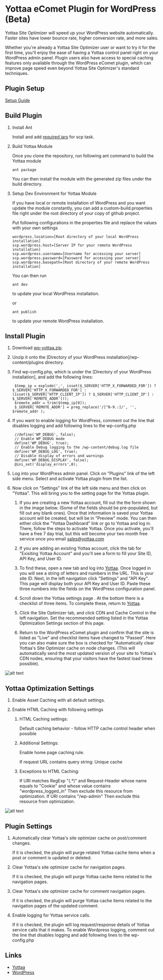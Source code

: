 # Yottaa eComet Plugin for WordPress (Beta)

Yottaa Site Optimizer will speed up your WordPress website automatically.  Faster sites have lower bounce rate, higher conversion rate, and more sales.

Whether you're already a Yottaa Site Optimizer user or want to try it for the first time, you'll enjoy the ease of having a Yottaa control panel right on your WordPress admin panel. Plugin users also have access to special caching features only available through the WordPress eComet plugin, which can improve page speed even beyond Yottaa Site Optimizer's standard techniques.

## Plugin Setup ##

[Setup Guide](http://www.yottaa.com/)

## Build Plugin ##

1. Install Ant

    Install and add [required jars](http://ant.apache.org/manual/Tasks/scp.html) for scp task.

2. Build Yottaa Module

    Once you clone the repository, run following ant command to build the Yottaa module

    ```
    ant package
    ```

    You can then install the module with the generated zip files under the build directory.

3. Setup Dev Environment for Yottaa Module

    If you have local or remote installation of WordPress and you want update the module constantly, you can add a custom-build.properties file right under the root directory of your copy of github project.

    Put following configurations in the properties file and replace the values with your own settings

    ```
    wordpress.location=[Root directory of your local WordPress installation]
    scp.wordpress.host=[Server IP for your remote WordPress installation]
    scp.wordpress.username=[Username for accessing your server]
    scp.wordpress.password=[Password for accessing your server]
    scp.wordpress.basepath=[Root directory of your remote WordPress installation]
    ```

    You can then run

    ```
    ant dev
    ```
    to update your local WordPress installation.

    or

    ```
    ant publish
    ```
    to update your remote WordPress installation.

## Install Plugin ##

1. Download [wp-yottaa.zip](https://github.com/Yottaa/e-comet-wordpress/blob/master/dist/wp-yottaa.zip?raw=true).

2. Unzip it onto the [Directory of your WordPress installation]/wp-content/plugins directory.

3. Find wp-config.php, which is under the [Directory of your WordPress installation], and add the following lines:

   ```
    $temp_ip = explode(',', isset($_SERVER['HTTP_X_FORWARDED_FOR']) ? $_SERVER['HTTP_X_FORWARDED_FOR'] : (isset($_SERVER['HTTP_CLIENT_IP']) ? $_SERVER['HTTP_CLIENT_IP'] : $_SERVER['REMOTE_ADDR']));
    $remote_addr = trim($temp_ip[0]);
    $_SERVER['REMOTE_ADDR'] = preg_replace('/[^0-9.:]/', '', $remote_addr );
   ```

4. If you want to enable logging for WordPress, comment out the line that disables logging and add following lines to the wp-config.php

   ```
    //define('WP_DEBUG', false);
    // Enable WP_DEBUG mode
    define('WP_DEBUG', true);
    // Enable Debug logging to the /wp-content/debug.log file
    define('WP_DEBUG_LOG', true);
    // Disable display of errors and warnings
    define('WP_DEBUG_DISPLAY', false);
    @ini_set('display_errors',0);
   ```

5. Log into your WordPress admin panel. Click on "Plugins" link of the left side menu. Select and activate Yottaa plugin from the list.

6. Now click on "Settings" link of the left side menu and then click on "Yottaa". This will bring you to the setting page for the Yottaa plugin.

   1. If you are creating a new Yottaa account, fill out the the form shown in the image below. (Some of the fields should be pre-populated, but fill out any blank ones). Once that information is saved your Yottaa account will be created, but will be in "Preview" mode. You can then either click the "Yottaa Dashboard" link or go to Yottaa and log in.  There, follow the steps to activate Yottaa. Once you activate, you'll have a free 7 day trial, but this will become your two month free service once you email sales@yottaa.com

   2. If you are adding an existing Yottaa account, click the tab for "Exisiting Yottaa Account" and you'll see a form to fill your Site ID, API Key, and User ID.

   3. To find these, open a new tab and log into [Yottaa](http://apps.yottaa.com). Once logged in you will see a string of letters and numbers in the URL.  This is your site ID. Next, in the left navigation click "Settings" and "API Key". This page will display both your API Key and User ID. Paste these three numbers into the fields on the WordPress configuration panel.

   4. Scroll down the Yottaa settings page . At the bottom there is a checklist of three items. To complete these, return to [Yottaa](http://apps.yottaa.com).

   5. Click the Site Optimizer tab, and click CDN and Cache Control in the left navigation. Set the recommended setting listed in the Yottaa Optimization Settings section of this page.

   6. Return to the WordPress eComet plugin and confirm that the site is listed as "Live" and checklist items have changed to "Passed".  Here you can also make sure the box is checked for "Automatically clear Yottaa's Site Optimizer cache on node changes. (This will automatically send the most updated version of your site to Yottaa's CDN nodes, ensuring that your visitors have the fastest load times possible).

![alt text][plugin]

[plugin]: https://raw.github.com/Yottaa/e-comet-wordpress/master/docs/images/1.png "Plugin screen shot"

## Yottaa Optimization Settings ##

1. Enable Asset Caching with all default settings.

2. Enable HTML Caching with following settings

   1. HTML Caching settings:

      Default caching behavior - follow HTTP cache control header when possible

   2. Additional Settings:

      Enable home page caching rule.

      If request URL contains query string: Unique cache

   3. Exceptions to HTML Caching:

      If URI matches RegExp "(.*)"
      and Request-Header whose name equals to "Cookie" and whose value contains "wordpress_logged_in"
      Then exclude this resource from optimization.
      If URI contains "/wp-admin"
      Then exclude this resource from optimization.

![alt text][settings]

[settings]: https://raw.github.com/Yottaa/e-comet-wordpress/master/docs/images/4.png "Settings screen shot"

## Plugin Settings ##

1. Automatically clear Yottaa's site optimizer cache on post/comment changes.

    If it is checked, the plugin will purge related Yottaa cache items when a post or comment is updated or deleted.

2. Clear Yottaa's site optimizer cache for navigation pages.

    If it is checked, the plugin will purge Yottaa cache items related to the navigation pages.

3. Clear Yottaa's site optimizer cache for comment navigation pages.

    If it is checked, the plugin will purge Yottaa cache items related to the navigation pages of the updated comment.

4. Enable logging for Yottaa service calls.

    If it is checked, the plugin will log request/response details of Yottaa service calls that it makes.
    To enable Wordpress logging, comment out the line that disables logging and add following lines to the wp-config.php

## Links ##

* [Yottaa](http://www.yottaa.com)
* [WordPress](http://www.wordpress.org/)

